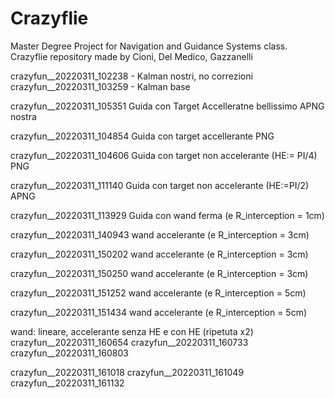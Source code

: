 # Crazyflie
Master Degree Project for Navigation and Guidance Systems class. 
Crazyflie repository made by Cioni, Del Medico, Gazzanelli

crazyfun__20220311_102238 - Kalman nostri, no correzioni
crazyfun__20220311_103259 - Kalman base

crazyfun__20220311_105351 Guida con Target Accelleratne bellissimo APNG nostra

crazyfun__20220311_104854 Guida con target accellerante PNG 

crazyfun__20220311_104606 Guida con target non accelerante (HE:= PI/4)  PNG

crazyfun__20220311_111140 Guida con target non accelerante (HE:=PI/2) APNG 

crazyfun__20220311_113929 Guida con wand ferma (e R_interception = 1cm)

crazyfun__20220311_140943 wand accelerante (e R_interception = 3cm)

crazyfun__20220311_150202 wand accelerante (e R_interception = 3cm)

crazyfun__20220311_150250 wand accelerante (e R_interception = 3cm)

crazyfun__20220311_151252 wand accelerante (e R_interception = 5cm)

crazyfun__20220311_151434 wand accelerante (e R_interception = 5cm)

wand: lineare, accelerante senza HE e con HE
(ripetuta x2)
crazyfun__20220311_160654
crazyfun__20220311_160733
crazyfun__20220311_160803

crazyfun__20220311_161018
crazyfun__20220311_161049
crazyfun__20220311_161132

